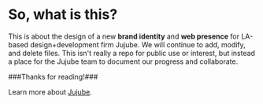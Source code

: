 So, what is this?
===

This is about the design of a new **brand identity** and **web presence** for LA-based design+development firm Jujube. We will continue to add, modify, and delete files. This isn't really a repo for public use or interest, but instead a place for the Jujube team to document our progress and collaborate.

###Thanks for reading!###

Learn more about [Jujube](http://jujubeweb.com). 